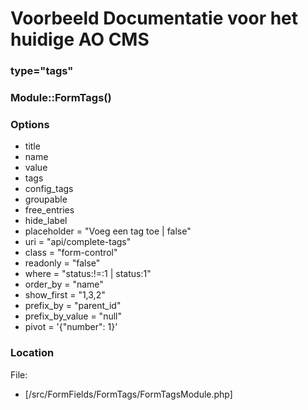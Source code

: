 # Voorbeeld Documentatie voor het huidige AO CMS

### type="tags"
### Module::FormTags()

### Options
- title
- name
- value
- tags
- config_tags
- groupable
- free_entries
- hide_label
- placeholder = "Voeg een tag toe \| false"
- uri = "api/complete-tags"
- class = "form-control"
- readonly = "false"
- where = "status:!=:1 \| status:1"
- order_by = "name"
- show_first = "1,3,2"
- prefix_by = "parent_id"
- prefix_by_value = "null"
- pivot = '{"number": 1}'

### Location

File:
- [/src/FormFields/FormTags/FormTagsModule.php]

